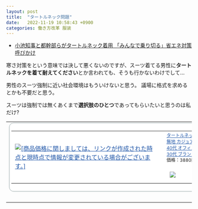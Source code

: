 ```yaml
---
layout: post
title:  "タートルネック問題"
date:   2022-11-19 10:58:43 +0900
categories: 働き方改革 服装
---
```


- [小池知事と都幹部らがタートルネック着用 「みんなで乗り切る」省エネ対策呼びかけ](https://www.fnn.jp/articles/-/447179)

寒さ対策をという意味では決して悪くないのですが、スーツ着てる男性に**タートルネックを着て耐えてください**とか言われても、そうも行かないわけでして…

男性のスーツ強制に近い社会環境はもういけないと思う。
議場に格式を求めるとかも不要だと思う。

スーツは強制では無くあくまで**選択肢のひとつ**であってもらいたいと思うのは私だけ?

<table border="0" cellPadding="0" cellSpacing="0"><tbody><tr><td><div style="background-color:#FFFFFF;margin:0px;padding:5px;text-align:center;overflow:hidden;border:1px solid #95a5a6;border-radius:0.75rem;width:824px"><table><tbody><tr><td style="width:400px"><a href="https://hb.afl.rakuten.co.jp/hgc/2d2f2cf5.679a6d5d.2d2f2cf6.7b3f425e/_RTtool10000000?pc=https%3A%2F%2Fitem.rakuten.co.jp%2Fless%2Flitm-70-less%2F&amp;link_type=picttext&amp;ut=eyJwYWdlIjoidG9vbCIsInR5cGUiOiJwaWN0dGV4dCIsInNpemUiOiI0MDB4NDAwIiwibmFtIjoxLCJuYW1wIjoicmlnaHQiLCJjb20iOjEsImNvbXAiOiJkb3duIiwicHJpY2UiOjEsImJvciI6MSwiY29sIjoxLCJiYnRuIjoxfQ%3D%3D" target="_blank" rel="nofollow noopener noreferrer" style="word-wrap:break-word;color:#1d54a7"><img src="https://hbb.afl.rakuten.co.jp/hgb/2d2f2cf5.679a6d5d.2d2f2cf6.7b3f425e/?me_id=1394655&amp;item_id=10002642&amp;m=https%3A%2F%2Fthumbnail.image.rakuten.co.jp%2F%400_mall%2Fless%2Fcabinet%2Fless8%2Flitm-70.jpg%3F_ex%3D80x80&amp;pc=https%3A%2F%2Fthumbnail.image.rakuten.co.jp%2F%400_mall%2Fless%2Fcabinet%2Fless8%2Flitm-70.jpg%3F_ex%3D400x400&amp;s=400x400&amp;t=picttext" style="margin:2px" alt="[商品価格に関しましては、リンクが作成された時点と現時点で情報が変更されている場合がございます。]" title="[商品価格に関しましては、リンクが作成された時点と現時点で情報が変更されている場合がございます。]" border="0"/></a></td><td style="width:408px;vertical-align:top"><p style="font-size:12px;line-height:1.4em;text-align:left;margin:0px;padding:2px 6px;word-wrap:break-word"><a href="https://hb.afl.rakuten.co.jp/hgc/2d2f2cf5.679a6d5d.2d2f2cf6.7b3f425e/_RTtool10000000?pc=https%3A%2F%2Fitem.rakuten.co.jp%2Fless%2Flitm-70-less%2F&amp;link_type=picttext&amp;ut=eyJwYWdlIjoidG9vbCIsInR5cGUiOiJwaWN0dGV4dCIsInNpemUiOiI0MDB4NDAwIiwibmFtIjoxLCJuYW1wIjoicmlnaHQiLCJjb20iOjEsImNvbXAiOiJkb3duIiwicHJpY2UiOjEsImJvciI6MSwiY29sIjoxLCJiYnRuIjoxfQ%3D%3D" target="_blank" rel="nofollow noopener noreferrer" style="word-wrap:break-word;color:#1d54a7">タートルネックニット セーター メンズ おしゃれ ニット 長袖 Tシャツ 無地 カジュアル ネック 春 白 シンプル 大きいサイズ 黒 秋 冬 20代 冬服 40代 オフィス カジュアル ファッション 秋服 大人 かっこいい お洒落 30代 ブランド 春服 50代</a><br/><span>価格：3880円（税別、送料別)</span><span style="color:#BBB">(2022/11/19時点)</span></p><a href="https://hb.afl.rakuten.co.jp/hgc/2d2f2cf5.679a6d5d.2d2f2cf6.7b3f425e/_RTtool10000000?pc=https%3A%2F%2Fitem.rakuten.co.jp%2Fless%2Flitm-70-less%2F%3Fscid%3Daf_pc_bbtn&amp;link_type=picttext&amp;ut=eyJwYWdlIjoidG9vbCIsInR5cGUiOiJwaWN0dGV4dCIsInNpemUiOiI0MDB4NDAwIiwibmFtIjoxLCJuYW1wIjoicmlnaHQiLCJjb20iOjEsImNvbXAiOiJkb3duIiwicHJpY2UiOjEsImJvciI6MSwiY29sIjoxLCJiYnRuIjoxfQ%3D%3D" target="_blank" rel="nofollow noopener noreferrer" style="word-wrap:break-word;color:#1d54a7"><div style="margin:15px"><img src="https://static.affiliate.rakuten.co.jp/makelink/rl.svg" style="float:left;max-height:27px;width:auto;margin-top:5px"/><div style="float:right;width:50%;height:32px;background-color:#bf0000;color:#fff !important;font-size:14px;font-weight:500;line-height:32px;margin-left:1px;padding:0 12px;border-radius:16px;cursor:pointer;text-align:center">楽天で購入</div></div></a></td></tr></tbody></table></div><br/><p style="color:#000000;font-size:12px;line-height:1.4em;margin:5px;word-wrap:break-word"></p></td></tr></tbody></table>

